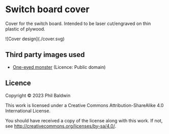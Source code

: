 # Switch board cover

Cover for the switch board. Intended to be laser cut/engraved on thin plastic of plywood.

![Cover design]{./cover.svg)

## Third party images used

* [One-eyed monster](https://publicdomainvectors.org/en/free-clipart/One-eyed-monster/37593.html) (Licence: Public domain)

## Licence

Copyright © 2023 Phil Baldwin

This work is licensed under a Creative Commons Attribution-ShareAlike 4.0 International License.

You should have received a copy of the license along with this work. If not, see <http://creativecommons.org/licenses/by-sa/4.0/>.
